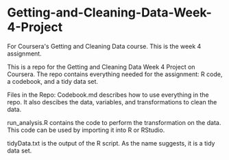 # Getting-and-Cleaning-Data-Week-4-Project
For Coursera's Getting and Cleaning Data course. This is the week 4 assignment. 

This is a repo for the Getting and Cleaning Data Week 4 Project on Coursera. 
The repo contains everything needed for the assignment:
	 R code, a codebook, and a tidy data set.  

Files in the Repo:
Codebook.md describes how to use everything in the repo. It also descibes the
data, variables, and transformations to clean the data.

run_analysis.R contains the code to perform the transformation on the data. 
This code can be used by importing it into R or RStudio. 

tidyData.txt is the output of the R script. As the name suggests, it is a tidy 
data set. 
